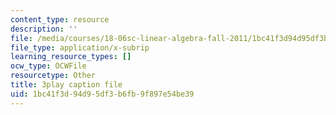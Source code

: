 ```yaml
---
content_type: resource
description: ''
file: /media/courses/18-06sc-linear-algebra-fall-2011/1bc41f3d94d95df3b6fb9f897e54be39_QuZL5IKpO_U.vtt
file_type: application/x-subrip
learning_resource_types: []
ocw_type: OCWFile
resourcetype: Other
title: 3play caption file
uid: 1bc41f3d-94d9-5df3-b6fb-9f897e54be39
---
```

